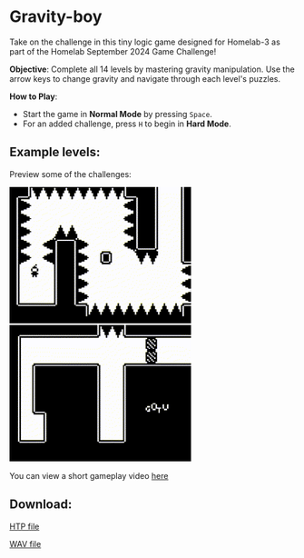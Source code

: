# Gravity-boy

Take on the challenge in this tiny logic game designed for Homelab-3 as part of the Homelab September 2024 Game Challenge!

**Objective**: Complete all 14 levels by mastering gravity manipulation. 
Use the arrow keys to change gravity and navigate through each level's puzzles.

**How to Play**:
- Start the game in **Normal Mode** by pressing `Space`.
- For an added challenge, press `H` to begin in **Hard Mode**.

## Example levels: 
Preview some of the challenges:  

![Level 3](/res/gravity_boy_level3.gif)
![Level 4](/res/gravity_boy_level4.gif)

You can view a short gameplay video [here](https://youtu.be/28_FKoCOKIQ)

## Download:
[HTP file](/release/gravity_boy.htp)

[WAV file](/release/gravity_boy.wav)


